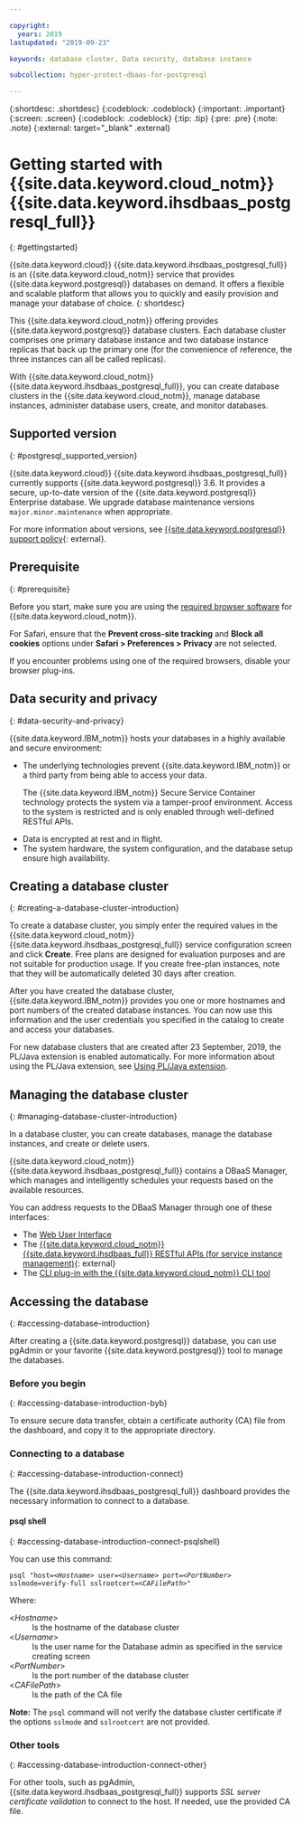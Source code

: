 ```yaml
---

copyright:
  years: 2019
lastupdated: "2019-09-23"

keywords: database cluster, Data security, database instance

subcollection: hyper-protect-dbaas-for-postgresql

---
```


{:shortdesc: .shortdesc}
{:codeblock: .codeblock}
{:important: .important}
{:screen: .screen}
{:codeblock: .codeblock}
{:tip: .tip}
{:pre: .pre}
{:note: .note}
{:external: target="_blank" .external}

# Getting started with {{site.data.keyword.cloud_notm}} {{site.data.keyword.ihsdbaas_postgresql_full}}
{: #gettingstarted}

{{site.data.keyword.cloud}} {{site.data.keyword.ihsdbaas_postgresql_full}} is an {{site.data.keyword.cloud_notm}} service that provides {{site.data.keyword.postgresql}} databases on demand. It offers a flexible and scalable platform that allows you to quickly and easily provision and manage your database of choice.
{: shortdesc}

This {{site.data.keyword.cloud_notm}} offering provides {{site.data.keyword.postgresql}} database clusters. Each database cluster comprises one primary database instance and two database instance replicas that back up the primary one (for the convenience of reference, the three instances can all be called replicas).

With {{site.data.keyword.cloud_notm}} {{site.data.keyword.ihsdbaas_postgresql_full}}, you can create database clusters in the {{site.data.keyword.cloud_notm}}, manage database instances, administer database users, create, and monitor databases.

## Supported version
{: #postgresql_supported_version}

{{site.data.keyword.cloud}} {{site.data.keyword.ihsdbaas_postgresql_full}} currently supports {{site.data.keyword.postgresql}} 3.6. It provides a secure, up-to-date version of the {{site.data.keyword.postgresql}} Enterprise database. We upgrade database maintenance versions `major.minor.maintenance` when appropriate.

For more information about versions, see [{{site.data.keyword.postgresql}} support policy](https://www.postgresql.com/support-policy){: external}.

## Prerequisite
{: #prerequisite}

Before you start, make sure you are using the [required browser software](/docs/overview?topic=overview-prereqs-platform) for {{site.data.keyword.cloud_notm}}.

For Safari, ensure that the **Prevent cross-site tracking** and **Block all cookies** options under **Safari > Preferences > Privacy** are not selected.

If you encounter problems using one of the required browsers, disable your browser plug-ins.

## Data security and privacy
{: #data-security-and-privacy}

{{site.data.keyword.IBM_notm}} hosts your databases in a highly available and secure environment:
<ul>
<li>The underlying technologies prevent {{site.data.keyword.IBM_notm}} or a third party from being able to
access your data.
<p>The {{site.data.keyword.IBM_notm}} Secure Service Container technology protects the system via a tamper-proof environment. Access to the system is restricted and is only enabled through well-defined RESTful APIs.</p></li>
<li>Data is encrypted at rest and in flight.</li>
<li>The system hardware, the system configuration, and the database setup ensure high availability.</li>
</ul>

<!--
For more information, watch:

- [Data security and privacy using {{site.data.keyword.cloud_notm}} {{site.data.keyword.ihsdbaas_full}} - English version](https://www.youtube.com/watch?v=__IBP727IL8){: external}
- [Data security and privacy using {{site.data.keyword.cloud_notm}} {{site.data.keyword.ihsdbaas_full}} - Chinese version](https://v.youku.com/v_show/id_XMzc3ODQzMzYwMA==.html){: external}
-->

## Creating a database cluster
{: #creating-a-database-cluster-introduction}

To create a database cluster, you simply enter the required values in the {{site.data.keyword.cloud_notm}} {{site.data.keyword.ihsdbaas_postgresql_full}} service configuration screen and click **Create**. Free plans are designed for evaluation purposes and are not suitable for production usage. If you create free-plan instances, note that they will be automatically deleted 30 days after creation.

After you have created the database cluster, {{site.data.keyword.IBM_notm}} provides you one or more hostnames and port numbers of the created database instances. You can now use this information and the user credentials you specified in the catalog to create and access your databases.

For new database clusters that are created after 23 September, 2019, the PL/Java extension is enabled automatically. For more information about using the PL/Java extension, see [Using PL/Java extension](/docs/services/hyper-protect-dbaas-for-postgresql?topic=hyper-protect-dbaas-for-postgresql-use_pljava_extension).

## Managing the database cluster
{: #managing-database-cluster-introduction}

In a database cluster, you can create databases, manage the database instances, and create or delete users.

{{site.data.keyword.cloud_notm}} {{site.data.keyword.ihsdbaas_postgresql_full}} contains a DBaaS Manager, which manages and intelligently schedules your requests based on the available resources.

You can address requests to the DBaaS Manager through one of these interfaces:

- The [Web User Interface](/docs/services/hyper-protect-dbaas-for-postgresql?topic=hyper-protect-dbaas-for-postgresql-dbaas_webui_service)
- The [{{site.data.keyword.cloud_notm}} {{site.data.keyword.ihsdbaas_full}} RESTful APIs (for service instance management)](/apidocs/hyperp-dbaas){: external}
- The [CLI plug-in with the {{site.data.keyword.cloud_notm}} CLI tool](/docs/services/hyper-protect-dbaas-for-postgresql?topic=hyper-protect-dbaas-for-postgresql-install-dbaas-cli-plugin)

## Accessing the database
{: #accessing-database-introduction}

After creating a {{site.data.keyword.postgresql}} database, you can use pgAdmin or your favorite {{site.data.keyword.postgresql}} tool to manage the databases.

### Before you begin
{: #accessing-database-introduction-byb}

To ensure secure data transfer, obtain a certificate authority (CA) file from the dashboard, and copy it to the appropriate directory.

### Connecting to a database
{: #accessing-database-introduction-connect}

The {{site.data.keyword.ihsdbaas_postgresql_full}} dashboard provides the necessary information to connect to a database.

#### psql shell
{: #accessing-database-introduction-connect-psqlshell}

You can use this command:
<pre><code class="hljs">psql "host=&lt;<em>Hostname</em>&gt; user=&lt;<em>Username</em>&gt; port=&lt;<em>PortNumber</em>&gt; sslmode=verify-full sslrootcert=&lt;<em>CAFilePath</em>&gt;"</code></pre>
Where:
<dl>
  <dt> &lt;<em>Hostname</em>&gt; </dt>
    <dd> Is the hostname of the database cluster </dd>
  <dt> &lt;<em>Username</em>&gt; </dt>
    <dd> Is the user name for the Database admin as specified in the service creating screen </dd>
  <dt> &lt;<em>PortNumber</em>&gt; </dt>
    <dd> Is the port number of the database cluster </dd>
  <dt> &lt;<em>CAFilePath</em>&gt; </dt>
    <dd> Is the path of the CA file </dd>  
</dl>

**Note:** The `psql` command will not verify the database cluster certificate if the options `sslmode` and `sslrootcert` are not provided.

### Other tools
{: #accessing-database-introduction-connect-other}

For other tools, such as pgAdmin, {{site.data.keyword.ihsdbaas_postgresql_full}} supports *SSL server certificate validation* to connect to the host. If needed, use the provided CA file.
